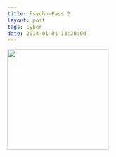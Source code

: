 ```yaml
---
title: Psycho-Pass 2
layout: post
tags: cyber
date: 2014-01-01 13:20:00
---
```

<img width="230" src="https://upload.wikimedia.org/wikipedia/en/thumb/7/73/PsychoPass2.jpg/230px-PsychoPass2.jpg" />
